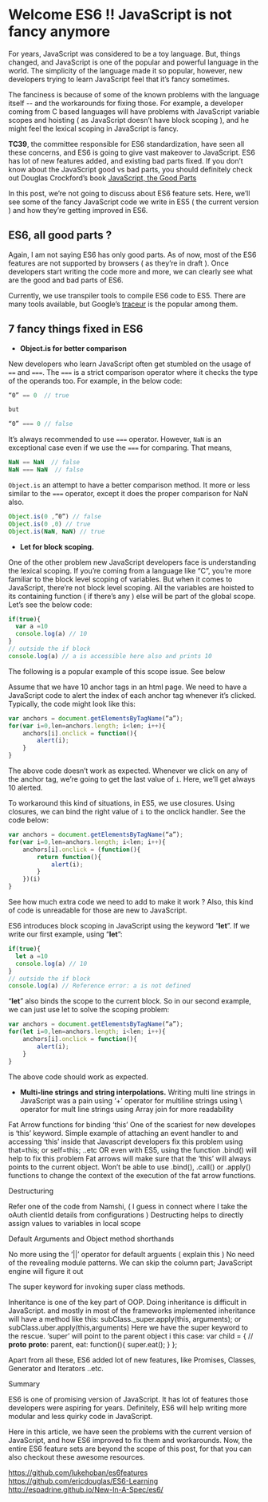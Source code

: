 # Welcome ES6 !! JavaScript is not fancy anymore

For years, JavaScript was considered to be a toy language. But, things changed, and JavaScript is one of the popular and powerful language in the world. The simplicity of the language made it so popular, however, new developers trying to learn JavaScript feel that it’s fancy sometimes. 

The fanciness is because of some of the known problems with the language itself -- and the workarounds for fixing those. For example, a developer coming from C based languages will have problems with JavaScript variable scopes and hoisting (  as JavaScript doesn’t have block scoping ), and he might feel the lexical scoping in JavaScript is fancy.

**TC39**, the committee responsible for ES6 standardization, have seen all these concerns, and ES6 is going to give vast makeover to JavaScript. ES6 has lot of new features added, and existing bad parts fixed. If you don’t know about the JavaScript good vs bad parts, you should definitely check out Douglas Crockford’s book [JavaScript, the Good Parts](http://www.amazon.com/JavaScript-Good-Parts-Douglas-Crockford/dp/0596517742)

In this post, we’re not going to discuss about ES6 feature sets. Here, we’ll see some of the fancy JavaScript code we write in ES5 ( the current version ) and how they’re getting improved in ES6.

## ES6, all good parts ?

Again, I am not saying ES6 has only good parts. As of now, most of the ES6 features are not supported by browsers ( as they’re in draft ). Once developers start writing the code more and more, we can clearly see what are the good and bad parts of ES6. 

Currently, we use transpiler tools to compile ES6 code to ES5. There are many tools available, but Google’s [traceur](https://github.com/google/traceur-compiler) is the popular among them.


## 7 fancy things fixed in ES6 

- **Object.is for better comparison**

New developers who learn JavaScript often get stumbled on the usage of `==` and `===`.  The `===` is a strict comparison operator where it checks the type of the operands too. For example, in the below code:

```javascript
“0” == 0  // true

but

“0” === 0 // false
```

It’s always recommended to use `===` operator. However, `NaN`  is an exceptional case even if we use the `===` for comparing. That means, 

```javascript
NaN == NaN  // false
NaN === NaN  // false
```

`Object.is` an attempt to have a better comparison method. It more or less similar to the `===` operator, except it does the proper comparison for NaN also.

```javascript
Object.is(0 ,”0”) // false
Object.is(0 ,0) // true
Object.is(NaN, NaN) // true
```
- **Let for block scoping.**

One of the other problem new JavaScript developers face is understanding the lexical scoping. If you’re coming from a language like “C”, you’re more familiar to the block level scoping of variables. But when it comes to JavaScript, there’re not block level scoping. All the variables are hoisted to its containing function ( if there’s any ) else will be part of the global scope. Let’s see the below code: 

```javascript
if(true){
  var a =10
  console.log(a) // 10
}
// outside the if block
console.log(a) // a is accessible here also and prints 10
```

The following is a popular example of this scope issue. See below

Assume that we have 10 anchor tags in an html page. We need to have a JavaScript code to alert the index of each anchor tag whenever it’s clicked. Typically, the code might look like this:

```javascript
var anchors = document.getElementsByTagName(“a”);
for(var i=0,len=anchors.length; i<len; i++){
	anchors[i].onclick = function(){
		alert(i);
	}
}
```

The above code doesn’t work as expected. Whenever we click on any of the anchor tag, we’re going to get the last value of `i`. Here, we’ll get always 10 alerted. 

To  workaround this kind of situations, in ES5, we use closures. Using closures, we can bind the right value of `i` to the onclick handler. See the code below:

```javascript
var anchors = document.getElementsByTagName(“a”);
for(var i=0,len=anchors.length; i<len; i++){
	anchors[i].onclick = (function(){
		return function(){
			alert(i);
		}
	})(i)
}
```

See how much extra code we need to add to make it work ? Also, this kind of code is unreadable for those are new to JavaScript.

ES6 introduces block scoping in JavaScript using the keyword “**let**”. If we write our  first example, using “**let**”:

```javascript
if(true){
  let a =10
  console.log(a) // 10
}
// outside the if block
console.log(a) // Reference error: a is not defined
```

“**let**” also binds the scope to the current block. So in our second example, we can just use let to solve the scoping problem:

```javascript
var anchors = document.getElementsByTagName(“a”);
for(let i=0,len=anchors.length; i<len; i++){
	anchors[i].onclick = function(){
		alert(i);
	}
}
```
The above code should work as expected.

 
- **Multi-line strings and string interpolations.**
Writing multi line strings in JavaScript was a pain
using ‘+’ operator for multiline strings
using \ operator for mult line strings
using Array join for more readability

Fat Arrow functions for binding ‘this’
One of the scariest for new developes is ‘this’ keyword.
Simple example of attaching an event handler to and accessing ‘this’ inside that
Javascript developers fix this problem using that=this; or self=this; ..etc OR even with ES5, using the function .bind() will help to fix this problem
Fat arrows will make sure that the ‘this’ will always points to the current object. 
Won’t be able to use .bind(), .call() or .apply() functions to change the context of the execution of the fat arrow functions.

Destructuring 

Refer one of the code from Namshi, ( I guess in connect where I take the oAuth clientId details from configurations )
Destructing helps to directly assign values to variables in local scope

Default Arguments and Object method shorthands

No more using the ‘||’ operator for default arguents ( explain this )
No need of the revealing module patterns. We can skip the column part; JavaScript engine will figure it out

The super keyword for invoking super class methods.

Inheritance is one of the key part of  OOP.
Doing inheritance is difficult in JavaScript. and mostly in most of the frameworks implemented inheritance will have a method like this:
subClass._super.apply(this, arguments); or subClass.uber.apply(this,arguments)
Here we have the super keyword to the rescue. ‘super’ will point to the parent object i this case: 
var child = {
    // __proto__
    __proto__: parent,
	eat: function(){
	super.eat();
}
};

Apart from all these, ES6 added lot of new features, like Promises, Classes, Generator and Iterators ..etc. 

Summary

ES6 is one of promising version of JavaScript. It has lot of features those developers were aspiring for years. Definitely, ES6 will help writing more modular and less quirky code in JavaScript.

Here in this article, we have seen the problems with the current version of JavaScript, and how ES6 improved to fix them and workarounds. Now, the entire ES6 feature sets are beyond the scope of this post, for that you can also checkout these awesome resources.

https://github.com/lukehoban/es6features
https://github.com/ericdouglas/ES6-Learning
http://espadrine.github.io/New-In-A-Spec/es6/ 
